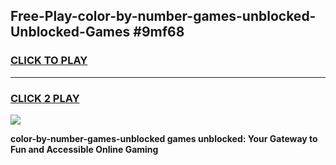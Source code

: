 
## Free-Play-color-by-number-games-unblocked-Unblocked-Games #9mf68
<h3>
<a href="https://news.freeplayer.one?title=color-by-number-games-unblocked&ref=8M">CLICK TO PLAY</a></h3>
<hr>

<h3>
<a href="https://news.freeplayer.one?title=color-by-number-games-unblocked&ref=8M">CLICK 2 PLAY</a>
  
</h3>

<a href="https://news.freeplayer.one?title=color-by-number-games-unblocked&ref=8M"><img src="https://clearcache.store/games.png"></a>


**color-by-number-games-unblocked games unblocked: Your Gateway to Fun and Accessible Online Gaming**
